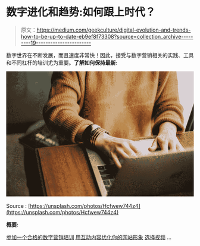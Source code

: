 # 数字进化和趋势:如何跟上时代？

> 原文：<https://medium.com/geekculture/digital-evolution-and-trends-how-to-be-up-to-date-eb9ef8f73308?source=collection_archive---------19----------------------->

数字世界在不断发展，而且速度非常快！因此，接受与数字营销相关的实践、工具和不同杠杆的培训尤为重要。**了解如何保持最新:**

![](img/b2e2a7ad9b9821af883e9ac052c9a9ec.png)

Source : [https://unsplash.com/photos/Hcfwew744z4](https://unsplash.com/photos/Hcfwew744z4)

**概要:**

[参加一个合格的数字营销培训](#8530)
[用互动内容优化你的网站形象](#9065)
[选择视频](#2431) …